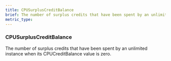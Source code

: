 ```yaml
---
title: CPUSurplusCreditBalance
brief: The number of surplus credits that have been spent by an unlimited instance when its CPUCreditBalance value is zero.
metric_type:
---
```

### CPUSurplusCreditBalance

The number of surplus credits that have been spent by an unlimited instance when its CPUCreditBalance value is zero.
